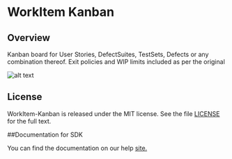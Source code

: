 WorkItem Kanban
===============

## Overview

Kanban board for User Stories, DefectSuites, TestSets, Defects or any combination thereof. Exit policies and WIP limits included as per the original

![alt text](https://github.com/nikantonelli/WorkItem-Kanban/blob/master/Images/image1.png)

## License

WorkItem-Kanban is released under the MIT license.  See the file [LICENSE](./LICENSE) for the full text.

##Documentation for SDK

You can find the documentation on our help [site.](https://help.rallydev.com/apps/2.1/doc/)
